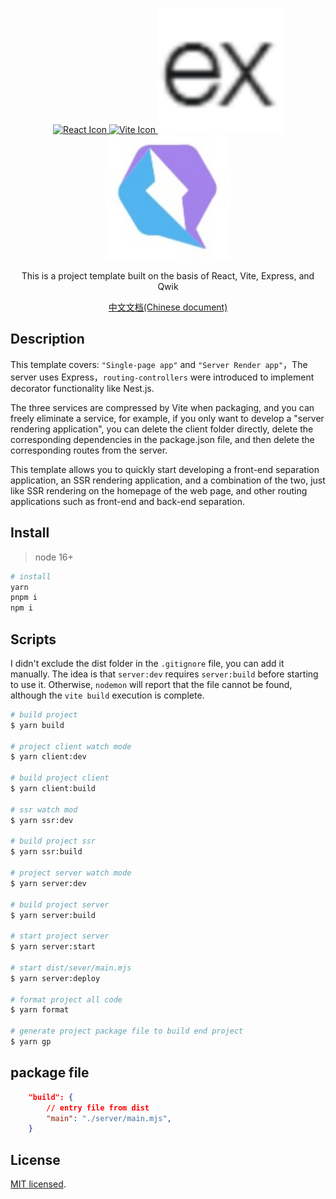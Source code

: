 <p align="center">
<a href="https://react.docschina.org/" target="blank">
  <img src="https://www.runoob.com/wp-content/uploads/2016/02/react.png" width="200" alt="React Icon">
</a>
<a href="https://www.vitejs.net/" target="blank">
  <img src="https://www.vitejs.net/logo.svg" width="200" alt="Vite Icon">
</a>
<a href="https://expressjs.com/" target="blank">
  <img src="/public/express.svg" width="200" alt="Vite Icon">
</a>
<a href="https://qwik.builder.io/" target="blank">
  <img src="/public/qwik.svg" width="200" alt="Vite Icon">
</a>
</p>

  <p align="center">This is a project template built on the basis of React, Vite, Express, and Qwik</p>
<p align="center">
    <a href="/README_ZH_CN.md">中文文档(Chinese document)</a>
  </p>

## Description

This template covers: `"Single-page app"` and `"Server Render app"`，The server uses Express，`routing-controllers` were introduced to implement decorator functionality like Nest.js.

The three services are compressed by Vite when packaging, and you can freely eliminate a service, for example, if you only want to develop a "server rendering application", you can delete the client folder directly, delete the corresponding dependencies in the package.json file, and then delete the corresponding routes from the server.

This template allows you to quickly start developing a front-end separation application, an SSR rendering application, and a combination of the two, just like SSR rendering on the homepage of the web page, and other routing applications such as front-end and back-end separation.

## Install

> node 16+

```sh
# install
yarn
pnpm i
npm i
```

## Scripts

I didn't exclude the dist folder in the `.gitignore` file, you can add it manually. The idea is that `server:dev` requires `server:build` before starting to use it. Otherwise, `nodemon` will report that the file cannot be found, although the `vite build` execution is complete.

```bash
# build project
$ yarn build

# project client watch mode
$ yarn client:dev

# build project client
$ yarn client:build

# ssr watch mod
$ yarn ssr:dev

# build project ssr
$ yarn ssr:build

# project server watch mode
$ yarn server:dev

# build project server
$ yarn server:build

# start project server
$ yarn server:start

# start dist/sever/main.mjs
$ yarn server:deploy

# format project all code
$ yarn format

# generate project package file to build end project
$ yarn gp
```

## package file

```json
	"build": {
		// entry file from dist
		"main": "./server/main.mjs",
	}
```

## License

[MIT licensed](LICENSE).

